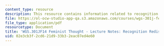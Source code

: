 ```yaml
---
content_type: resource
description: This resource contains information related to recognition redistribution.
file: https://ol-ocw-studio-app-qa.s3.amazonaws.com/courses/wgs-301j-feminist-thought-fall-2014/02e3cb3f2cd621d933b32eac07ed4e60_MITWGS_301JF14_Sess21.pdf
file_type: application/pdf
resourcetype: Document
title: 'WGS.301JF14 Feminist Thought - Lecture Notes: Recognition Redistribution'
uid: 02e3cb3f-2cd6-21d9-33b3-2eac07ed4e60
---
```

